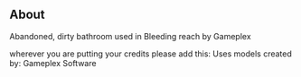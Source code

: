 ## About

Abandoned, dirty bathroom used in Bleeding reach by Gameplex

wherever you are putting your credits please add this:
Uses models created by: Gameplex Software